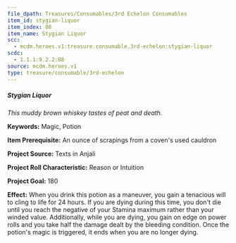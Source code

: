 ```yaml
---
file_dpath: Treasures/Consumables/3rd Echelon Consumables
item_id: stygian-liquor
item_index: 08
item_name: Stygian Liquor
scc:
  - mcdm.heroes.v1:treasure.consumable.3rd-echelon:stygian-liquor
scdc:
  - 1.1.1:9.2.2:08
source: mcdm.heroes.v1
type: treasure/consumable/3rd-echelon
---
```


##### Stygian Liquor

*This muddy brown whiskey tastes of peat and death.*

**Keywords:** Magic, Potion

**Item Prerequisite:** An ounce of scrapings from a coven's used cauldron

**Project Source:** Texts in Anjali

**Project Roll Characteristic:** Reason or Intuition

**Project Goal:** 180

**Effect:** When you drink this potion as a maneuver, you gain a tenacious will to cling to life for 24 hours. If you are dying during this time, you don't die until you reach the negative of your Stamina maximum rather than your winded value. Additionally, while you are dying, you gain on edge on power rolls and you take half the damage dealt by the bleeding condition. Once the potion's magic is triggered, it ends when you are no longer dying.
